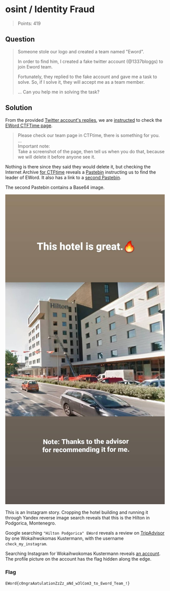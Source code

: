 # osint / Identity Fraud

> Points: 419

## Question

> Someone stole our logo and created a team named "Eword".
>
> In order to find him, I created a fake twitter account (@1337bloggs) to join
> Eword team.
>
> Fortunately, they replied to the fake account and gave me a task to solve.
> So, if I solve it, they will accept me as a team member.
>
> ... Can you help me in solving the task?

## Solution

From the provided [Twitter account's replies](https://twitter.com/1337bloggs/with_replies),
we are [instructed](https://twitter.com/EwordTeam/status/1298723524194910208) to check the
[EWord CTFTime page](https://ctftime.org/team/131587).

> Please check our team page in CTFtime, there is something for you.\
> ...\
> Important note:\
> Take a screenshot of the page, then tell us when you do that,
> because we will delete it before anyone see it.

Nothing is there since they said they would delete it, but checking the Internet Archive
[for CTFtime](http://web.archive.org/web/20200826195056/https://ctftime.org/team/131587)
reveals a [Pastebin](https://pastebin.com/8bk9qLX1) instructing us to find the leader
of EWord. It also has a link to a [second Pastebin](https://pastebin.com/PZvaSjA0).

The second Pastebin contains a Base64 image.

![Instagram story of a Hilton hotel](./fraud.jpg)

This is an Instagram story. Cropping the hotel building and running it through Yandex
reverse image search reveals that this is the Hilton in Podgorica, Montenegro.

Google searching `"Hilton Podgorica" EWord` reveals a review on
[TripAdvisor](https://www.tripadvisor.ca/Hotel_Review-g304088-d600703-Reviews-Hilton_Podgorica_Crna_Gora-Podgorica_Podgorica_Municipality.html)
by one Wokaihwokomas Kustermann, with the username `check_my_instagram`.

Searching Instagram for Wokaihwokomas Kustermann reveals
[an account](https://www.instagram.com/wokaihwokomaskustermann).
The profile picture on the account has the flag hidden along the edge.

### Flag

`EWord{c0ngraAatulationZzZz_aNd_w3lCom3_to_Eword_Team_!}`
